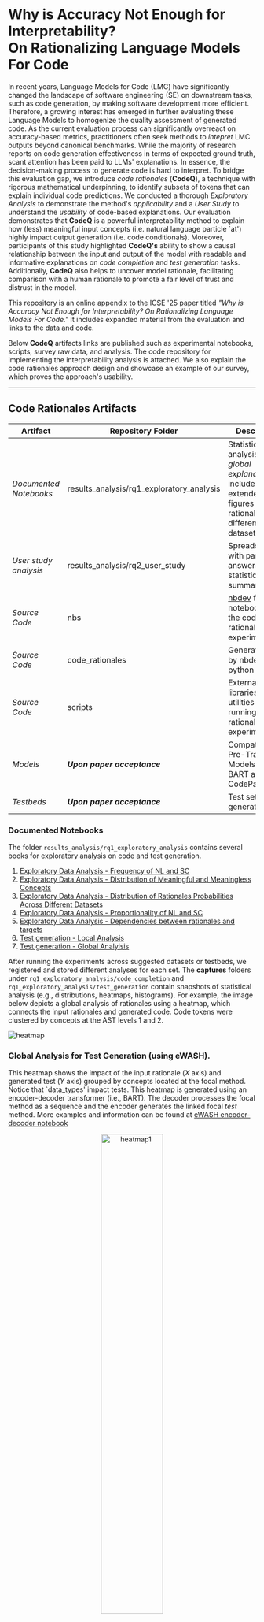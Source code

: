# Why is Accuracy Not Enough for Interpretability? <br /> On Rationalizing Language Models For Code 

In recent years, Language Models for Code (LMC) have significantly changed the landscape of software engineering (SE) on downstream tasks, such as code generation, by making software development more efficient. Therefore, a growing interest has emerged in further evaluating these Language Models to homogenize the quality assessment of generated code. As the current evaluation process can significantly overreact on accuracy-based metrics, practitioners often seek methods to _intepret_ LMC outputs beyond canonical benchmarks. While the majority of research reports on code generation effectiveness in terms of expected ground truth, scant attention has been paid to LLMs' explanations. In essence, the decision-making process to generate code is hard to interpret. To bridge this evaluation gap, we introduce _code rationales_ (**CodeQ**), a technique with rigorous mathematical underpinning, to identify subsets of tokens that can explain individual code predictions. We conducted a thorough _Exploratory Analysis_ to demonstrate the method's _applicability_ and a _User Study_ to understand the _usability_ of code-based explanations. Our evaluation demonstrates that **CodeQ** is a powerful interpretability method to explain how (less) meaningful input concepts (i.e. natural language particle `at') highly impact output generation (i.e. code conditionals). Moreover, participants of this study highlighted **CodeQ's** ability to show a causal relationship between the input and output of the model with readable and informative explanations on _code completion_ and _test generation_ tasks. Additionally, **CodeQ** also helps to uncover model rationale, facilitating comparison with a human rationale to promote a fair level of trust and distrust in the model.

This repository is an online appendix to the ICSE '25 paper titled _"Why is Accuracy Not Enough for Interpretability? On Rationalizing Language Models For Code."_ It includes expanded material from the evaluation and links to the data and code. 

Below **CodeQ** artifacts links are published such as experimental notebooks, scripts, survey raw data, and analysis. The code repository for implementing the interpretability analysis is attached. We also explain the code rationales approach design and showcase an example of our survey, which proves the approach's usability.

---------



## Code Rationales Artifacts

| **Artifact**           | **Repository Folder**     | **Description**                                                                                                 |
|------------------------|---------------------------|-----------------------------------------------------------------------------------------------------------------|
| _Documented Notebooks_ | results_analysis/rq1_exploratory_analysis    | Statistical analysis for _global explanation_ it include extended figures with rationales of different datasets |
| _User study analysis_  | results_analysis/rq2_user_study          | Spreadsheets with participant answers and statistical summarization                                             |
| _Source Code_          | nbs                       | [nbdev](https://nbdev.fast.ai/) format notebooks with the code rationales experimentation                       |
| _Source Code_          | code_rationales           | Generated code by nbdev as a python library                                                                     |
| _Source Code_          | scripts                   | External libraries and utilities for running rationales experiments                                                 |
| _Models_               | **_Upon paper acceptance_** |Compatibilized Pre-Trained Models (e.g., BART and CodeParrot)                                                                                                                 |
| _Testbeds_    | **_Upon paper acceptance_** |Test sets and generated code                                                                                                            |

### Documented Notebooks
The folder `results_analysis/rq1_exploratory_analysis` contains several books for exploratory analysis on code and test generation.

1. [Exploratory Data Analysis - Frequency of NL and SC](https://github.com/WM-SEMERU/code-rationales/blob/master/results_analysis/rq1_exploratory_analysis/code_completion/1_frequency_nl_sc.ipynb)
2. [Exploratory Data Analysis - Distribution of Meaningful and Meaningless Concepts](https://github.com/WM-SEMERU/code-rationales/blob/master/results_analysis/rq1_exploratory_analysis/code_completion/2_distribution_meaningful_meaningless_rationales.ipynb)
3. [Exploratory Data Analysis - Distribution of Rationales Probabilities Across Different Datasets](https://github.com/WM-SEMERU/code-rationales/blob/master/results_analysis/rq1_exploratory_analysis/code_completion/3_distribution_rationales.ipynb)
4. [Exploratory Data Analysis - Proportionality of NL and SC](https://github.com/WM-SEMERU/code-rationales/blob/master/results_analysis/rq1_exploratory_analysis/code_completion/4_proportionality_nl_sc.ipynb)
5. [Exploratory Data Analysis - Dependencies between rationales and targets](https://github.com/WM-SEMERU/code-rationales/blob/master/results_analysis/rq1_exploratory_analysis/code_completion/5_dependencies_between_rationales_targets.ipynb)
6. [Test generation - Local Analysis](https://github.com/WM-SEMERU/code-rationales/blob/master/results_analysis/rq1_exploratory_analysis/test_generation/4_local_rationales.ipynb)
7. [Test generation - Global Analyisis](https://github.com/WM-SEMERU/code-rationales/blob/master/results_analysis/rq1_exploratory_analysis/test_generation/3_global_statistics_ratio_ewash.ipynb)

After running the experiments across suggested datasets or testbeds, we registered and stored different analyses for each set. The **captures** folders under `rq1_exploratory_analysis/code_completion` and `rq1_exploratory_analysis/test_generation` contain snapshots of statistical analysis (e.g., distributions, heatmaps, histograms). For example, the image below depicts a global analysis of rationales using a heatmap, which connects the input rationales and generated code. Code tokens were clustered by concepts at the AST levels 1 and 2.

![heatmap](results_analysis/rq1_exploratory_analysis/code_completion/captures/heatmaps/nl_sc/level_2_1.jpg)

### Global Analysis for Test Generation (using eWASH). 

This heatmap shows the impact of the input rationale ($X$ axis) and generated test ($Y$ axis) grouped by concepts located at the focal method. Notice that `data_types' impact tests. This heatmap is generated using an encoder-decoder transformer (i.e., BART). The decoder processes the focal method as a sequence and the encoder generates the linked focal _test_ method. More examples and information can be found at [eWASH encoder-decoder notebook](https://github.com/WM-SEMERU/code-rationales/blob/master/results_analysis/rq1_exploratory_analysis/test_generation/2_global_statistics_ratio_ccp.ipynb)

<div align="center"><img src="results_analysis/rq1_exploratory_analysis/test_generation/captures/6_source_target_heatmap_avg.png" alt="heatmap1" width="50%"/></div>

The following heatmap demonstrates the impact of an input-output of the decoder transformer (of BART) for test case generation. We applied **Code-Q** on the decoder part of BART to interpret a generated test. Note the relevance of a focal method as a rationale concept against other contexts such as class, fields, or constructors. For instance, we observe that `fields' only impact declarations, test declarations, and blocks. More examples can be found at [Bart decoder notebook analysis](https://github.com/WM-SEMERU/code-rationales/blob/master/results_analysis/rq1_exploratory_analysis/test_generation/3_global_statistics_ratio_ewash.ipynb)

<div align="center"><img src="results_analysis/rq1_exploratory_analysis/test_generation/captures/7_decoder-decorder-level1-level2-avg.png" alt="heatmap2" width="50%"/></div>

### User Study Artifacts

This folder contains raw data from our user study and CSVs where we aggregated the results and performed statistical analysis based on our research questions.
1. [Raw data of user responses in CSV format](https://github.com/WM-SEMERU/code-rationales/blob/master/results_analysis/rq2_user_study/CodeRationalSurveyResponses.csv) This file contains raw data of every user responses in CSV format. Each column in the CSV records raw answers to every question we asked in the survey. The personal information of the user is omitted for privacy reasons.
2. [Collection of all the user responses and statistical analysis from Qualtrics](https://github.com/WM-SEMERU/code-rationales/blob/master/results_analysis/rq2_user_study/ResponseForEachQuestion.pdf) This file contains all the information of the users grouped by standard statistical analysis performed using Qualtrics features. 
3. [Taxonomy of error cases analysis](https://github.com/WM-SEMERU/code-rationales/blob/master/results_analysis/rq2_user_study/Errors%20Taxonomy%20-%20Samplings.xlsx) In this file, we present our error case analysis of model prediction. We categorize different types of errors in the model prediction using existing literature. We show some samples for each error type.
4. [Survey Evaluation based on our metrics including demographic information](https://github.com/WM-SEMERU/code-rationales/blob/master/results_analysis/rq2_user_study/Survey_evaluation.xlsx) This file contains various sheets with the evaluation of the survey based on our metric. The sheets correspond to demographics, usefulness, reliability, readability, and alignment. We also show an aggregation of all the data in a table in the final sheet in this file.   


---------

## Code Rationales Approach Description

**CodeQ** comprises four steps to transform an interpretability tensor from the matrix representation of the input and input set of tokens and their relationships. 

1. **Stating Preconditions**: The first step involves preparing the necessary conditions for using the  method to interpret an LMC. This includes making the model compatible using a specific algorithm and structuring "interpretable concepts," which are meant to introduce understandable concepts related to the model's input-output. These concepts are tailored to software engineering (SE) tasks. Two types of interpretability concepts are proposed: one based on Abstract Syntax Tree (AST) for code generation, and the other on focal methods for test case generation.

2. **Constructing Testbeds**: The second step builds testbeds by selecting and configuring the model's input, depending on the SE task and interpretability concepts. For example, prompts are used to build a testbed for code generation, and the generated code is concatenated with the prompt to form a new testbed for applying **CodeQ**, which is referred to as a set of generated snippets.

3. **Building Interpretability Tensors**: The third step involves applying the **CodeQ** method, which is designed to interpret predictions made by language models. **CodeQ** is compatible with both encoder-decoder and decoder-only models and introduces three mathematical components to transform tokens from a snippet into an "interpretability tensor".

<div align="center"><img src="images/pipeline.png" alt="pipeline" width="70%"/></div>

4. The interpretability approach uses the tensor $\Phi$ to generate local post hoc explanations, such as dependency maps. These maps reveal three levels of human-interpretable concepts: 
- $L_1$: fine-grain level rationales (i.e., tokens), 
- $L_2$: concept rationales (e.g., noun, preposition, identifier), 
- $L_3$: modality (e.g., natural language or programming language).

Additionally, the interpretability tensor can be explored further to generate post hoc global explanations.

### Research Questions

* **RQ1 [Applicability]:** *How applicable is **CodeQ** to globally interpret code generation?* This RQ explores the use of **CodeQ** in creating understandable explanations for the behavior of language models in code generation tasks. The hypothesis is that greedy rationalization can identify key rationales leading to predictions, providing insights into the model's prediction dependencies.

* **RQ2 [Usability]:** *How useful is **CodeQ** in practical settings?* This RQ assesses the practical usefulness of **CodeQ** through a user study, evaluating qualitative metrics such as usefulness, reliability, readability, and how well **CodeQ** helps in aligning language models.


---------

## Intepretability Concepts $\mathcal{C}$ for Code Generation

We propose two concept aggregation sets $\mathcal{C}$: one for code generation and one for test generation. The first set is based on Abstract Syntax Trees (ASTs), allowing tokens to be associated with Object-Oriented Programming (OOP) concepts. We also incorporated natural language (NL) concepts using [NLTK](https://www.nltk.org) to map and explain AST nodes like comments and identifiers. The second set is based on context windows from [eWASH](https://github.com/microsoft/methods2test). The following figure illustrates on the left (1) case(a) code generation example and the erroneously generated code, case (b) a test generation example. On the right (2) interpretability concepts for code generation.

![sec_5_fig_case_study](images/taxonomy%20and%20case%20studies.png)


---------
## Dataset Analyses

The cumulative probability of concepts per dataset. We observe that datasets with docstring (DC) grow faster than the ones with only source code (signature (SG) and body (BD)). 
![Distribution](results_analysis/rq1_exploratory_analysis/code_completion/captures/distributions/sc/level_0_rationales_distributions.jpg)

The following figure shows the size of focal methods (in blue) and focal test methods (in orange) used in our analysis. The average size of a focal method in terms of tokens is between $10^2$ and $10^3$ on average. Meanwhile, a focal test method has on average $10^2$ tokens. This is expected since methods are usually larger than their corresponding unit test. The testbed has a 1-1 relation on the number of tests and methods; therefore, the distributions have similar Gaussian shapes.

![test-generation-method-size](results_analysis/rq1_exploratory_analysis/test_generation/captures/1_focal_method_size.png)
---------


## Survey Generic Example

In this image, we show one of the samples presented in the survey. The sample was selected based on our analysis of error cases. The image depicts our technique of presenting rationales behind predictions and also captures whether the users agree with the generated rationales. By exposing users to **CodeQ**, we assessed the informativeness and readability of our diagrams. The remaining samples in the survey follow the same structure.

<div align="center"><img src="images/survey-example.png" alt="survey" width="50%"/></div>

## Cite This Repo
```latex
@misc{CodeQ2025,
      title={CodeQ: On Explaining (Large) Language Models For Code Using Global Code-Based Explanations}, 
      author={David N. Palacio and Dipin Khati and Daniel Rodriguez-Cardenas and Alejandro Velasco and Denys Poshyvanyk},
      year={2025},
      eprint={2503.16771},
      archivePrefix={arXiv},
      primaryClass={cs.SE},
      url={https://arxiv.org/abs/2503.16771}, 
}
```
